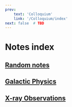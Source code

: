 ```yaml
---
prev: 
    text: 'Colloquium'
    link: '/Colloquium/index'
next: false  # TBD
---
```

# Notes index

## [Random notes](Random/index.md)

## [Galactic Physics](Galactic-Physics/index.md)

## [X-ray Observations](X-ray-Observations/index.md)

